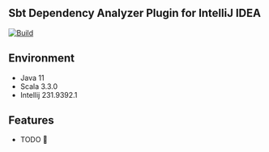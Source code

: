 Sbt Dependency Analyzer Plugin for IntelliJ IDEA
---------

[![Build](https://github.com/bitlap/intellij-sbt-dependency-analyzer/actions/workflows/ScalaCI.yml/badge.svg)](https://github.com/bitlap/intellij-sbt-dependency-analyzer/actions/workflows/ScalaCI.yml)

## Environment

- Java 11
- Scala 3.3.0
- Intellij 231.9392.1

## Features

- TODO 🚧